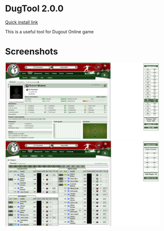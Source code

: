 # DugTool 2.0.0 #

[Quick install link](https://github.com/yani2000/Dugtool/raw/main/Dugtool.user.js)

This is a useful tool for Dugout Online game

Screenshots
======================
<img src="do-player-page.png">
<img src="do-players-list-page.png">
